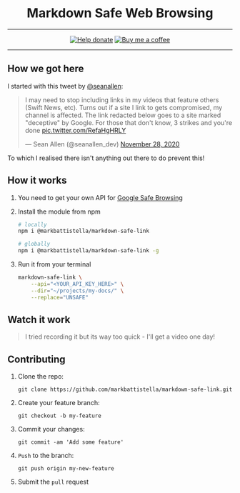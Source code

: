 <div align="center">

# Markdown Safe Web Browsing

---

[![Help donate](https://img.shields.io/badge/%20-@markbattistella-blue?logo=paypal)](https://www.paypal.me/markbattistella/6AUD) [![Buy me a coffee](https://img.shields.io/badge/%20-buymeacoffee-black?logo=buy-me-a-coffee)](https://www.buymeacoffee.com/markbattistella)

---

</div>

## How we got here

I started with this tweet by [@seanallen](https://twitter.com/seanallen_dev):

<blockquote class="twitter-tweet" data-dnt="true" data-theme="light"><p lang="en" dir="ltr">I may need to stop including links in my videos that feature others (Swift News, etc). Turns out if a site I link to gets compromised, my channel is affected. The link redacted below goes to a site marked &quot;deceptive&quot; by Google. For those that don&#39;t know, 3 strikes and you&#39;re done <a href="https://t.co/RefaHgHRLY">pic.twitter.com/RefaHgHRLY</a></p>&mdash; Sean Allen (@seanallen_dev) <a href="https://twitter.com/seanallen_dev/status/1332696819625844736?ref_src=twsrc%5Etfw">November 28, 2020</a></blockquote>

To which I realised there isn't anything out there to do prevent this!

## How it works

1. You need to get your own API for [Google Safe Browsing](https://developers.google.com/safe-browsing/)

1. Install the module from npm

    ```sh
    # locally
    npm i @markbattistella/markdown-safe-link

    # globally
    npm i @markbattistella/markdown-safe-link -g
    ```

1. Run it from your terminal

    ```sh
    markdown-safe-link \
        --api="<YOUR_API_KEY_HERE>" \
        --dir="~/projects/my-docs/" \
        --replace="UNSAFE"
    ```

## Watch it work

> I tried recording it but its way too quick - I'll get a video one day!

## Contributing

1. Clone the repo:

    `git clone https://github.com/markbattistella/markdown-safe-link.git`

1. Create your feature branch:

    `git checkout -b my-feature`

1. Commit your changes:

    `git commit -am 'Add some feature'`

1. `Push` to the branch:

    `git push origin my-new-feature`

1. Submit the `pull` request
